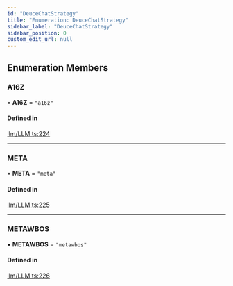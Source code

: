 ```yaml
---
id: "DeuceChatStrategy"
title: "Enumeration: DeuceChatStrategy"
sidebar_label: "DeuceChatStrategy"
sidebar_position: 0
custom_edit_url: null
---
```


## Enumeration Members

### A16Z

• **A16Z** = ``"a16z"``

#### Defined in

[llm/LLM.ts:224](https://github.com/run-llama/LlamaIndexTS/blob/main/packages/core/src/llm/LLM.ts#L224)

___

### META

• **META** = ``"meta"``

#### Defined in

[llm/LLM.ts:225](https://github.com/run-llama/LlamaIndexTS/blob/main/packages/core/src/llm/LLM.ts#L225)

___

### METAWBOS

• **METAWBOS** = ``"metawbos"``

#### Defined in

[llm/LLM.ts:226](https://github.com/run-llama/LlamaIndexTS/blob/main/packages/core/src/llm/LLM.ts#L226)
